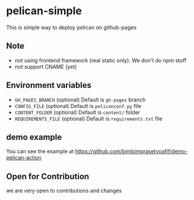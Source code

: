# pelican-simple
This is simple way to deploy pelican on github-pages

## Note
  - not using frontend framework (real static only). We don't do npm stuff
  - not support CNAME (yet)

## Environment variables

  - `GH_PAGES_BRANCH` (optional) Default is `gh-pages` branch
  - `CONFIG_FILE` (optional) Default is `pelicanconf.py` file
  - `CONTENT_FOLDER` (optional) Default is `content/` folder
  - `REQUIREMENTS_FILE` (optional) Default is `requirements.txt` file  

## demo example
You can see the example at https://github.com/bimbimprasetyoafif/demo-pelican-action

## Open for Contribution
we are very open to contributions and changes